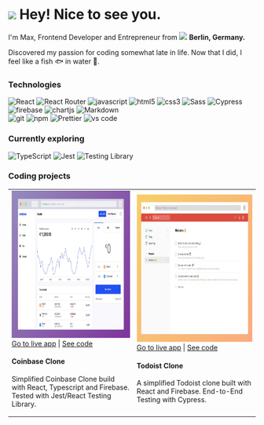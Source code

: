 <h1><img src="https://emojis.slackmojis.com/emojis/images/1531849430/4246/blob-sunglasses.gif?1531849430" width="30"/> Hey! Nice to see you.</h1>


<p>I'm Max, Frontend Developer and Entrepreneur from <img src="https://flagcdn.com/16x12/de.png" width="13"/> <b>Berlin, Germany.</b></p>
<p>Discovered my passion for coding somewhat late in life. Now that I did, I feel like a fish 🐟 in water 🌊.</p>

<h3>Technologies</h3>
<p>
  <img alt="React" src="https://img.shields.io/badge/-React-45b8d8?style=flat-square&logo=react&logoColor=white" />
  <img alt="React Router" src="https://img.shields.io/badge/React_Router-CA4245?style=flat-square&logo=react-router&logoColor=white" />
  <img alt="javascript" src="https://img.shields.io/badge/JavaScript-F7DF1E?style=flat-square&logo=javascript&logoColor=black" />
  <img alt="html5" src="https://img.shields.io/badge/-HTML5-E34F26?style=flat-square&logo=html5&logoColor=white" />
  <img alt="css3" src="https://img.shields.io/badge/CSS3-1572B6?style=flat-square&logo=css3&logoColor=white" />
  <img alt="Sass" src="https://img.shields.io/badge/-Sass-CC6699?style=flat-square&logo=sass&logoColor=white" />
  <img alt="Cypress" src="https://img.shields.io/badge/-cypress-%23E5E5E5?style=fflat-square&logo=cypress&logoColor=058a5e" />
  <img alt="firebase" src="https://img.shields.io/badge/firebase-%23039BE5.svg?style=flat-square&logo=firebase" />
  <img alt="chartjs" src="https://img.shields.io/badge/chart.js-F5788D.svg?style=flat-square&logo=chart.js&logoColor=white" />
  <img alt="Markdown" src="https://img.shields.io/badge/Markdown-000000?style=flat-square&logo=markdown&logoColor=white" />
  </br>
  <img alt="git" src="https://img.shields.io/badge/-Git-F05032?style=flat-square&logo=git&logoColor=white" />
  <img alt="npm" src="https://img.shields.io/badge/-NPM-CB3837?style=flat-square&logo=npm&logoColor=white" />
  <img alt="Prettier" src="https://img.shields.io/badge/-Prettier-F7B93E?style=flat-square&logo=prettier&logoColor=white" />
  <img alt="vs code" src="https://img.shields.io/badge/Visual%20Studio-5C2D91.svg?style=flat-square&logo=visual-studio&logoColor=white" />
</p>

<h3>Currently exploring</h3>
<p>
  <img alt="TypeScript" src="https://img.shields.io/badge/-TypeScript-007ACC?style=flat-square&logo=typescript&logoColor=white" />
  <img alt="Jest" src="https://img.shields.io/badge/-jest-%23C21325?style=flat-square&logo=jest&logoColor=white" />
  <img alt="Testing Library" src="https://img.shields.io/badge/-TestingLibrary-%23E33332?style=flat-square&logo=testing-library&logoColor=white" />
</p>

<h3>Coding projects</h3>
<p>  
  <table>
  <tbody>
    <tr>
      <td>
        <img width="550px" height="300px" alt="Coinbase Clone Preview" src="coinbase-clone-preview.jpg" />
        <a href="https://google.com">Go to live app</a> | <a href="https://google.com">See code</a>
        <h4>Coinbase Clone</h4>
        <p>Simplified Coinbase Clone build with React, Typescript and Firebase. Tested with Jest/React Testing Library.</p>
      </td>
      <td>
        <img width="550px" height="300px" alt="Todoist Clone Preview" src="todoist-clone-preview.jpg" />
        <a href="https://todoist-clone.com/">Go to live app</a> | <a href="https://github.com/maker0101/Todoist_Clone">See code</a>
        <h4>Todoist Clone</h4> 
        <p>A simplified Todoist clone built with React and Firebase. End-to-End Testing with Cypress.</p>
      </td>
    </tr>
  </tbody>
</table>
  
  
</p>
